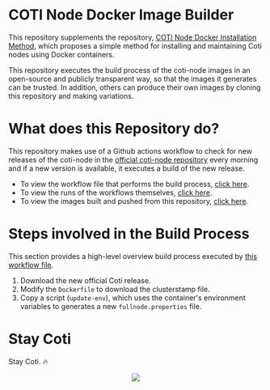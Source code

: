 # COTI Node Docker Image Builder

This repository supplements the repository, <a href="https://github.com/tj-wells/coti-node" target="_blank">COTI Node Docker Installation Method</a>, which proposes a simple method for installing and maintaining Coti nodes using Docker containers.

This repository executes the build process of the coti-node images in an open-source and publicly transparent way, so that the images it generates can be trusted. In addition, others can produce their own images by cloning this repository and making variations.

# What does this Repository do?

This repository makes use of a Github actions workflow to check for new releases of the coti-node in the <a href="https://github.com/coti-io/coti-node">official coti-node repository</a> every morning and if a new version is available, it executes a build of the new release.

- To view the workflow file that performs the build process, <a href="https://github.com/tj-wells/coti-node-images/blob/master/.github/workflows/update-image.yml">click here</a>.
- To view the runs of the workflows themselves, <a href="https://github.com/tj-wells/coti-node-images/actions">click here</a>.
- To view the images built and pushed from this repository, <a href="https://hub.docker.com/repository/docker/atomnode/coti-node">click here</a>.

# Steps involved in the Build Process

This section provides a high-level overview build process executed by <a href="https://github.com/tj-wells/coti-node-images/blob/master/.github/workflows/update-image.yml">this workflow file</a>.

1. Download the new official Coti release.
2. Modify the `Dockerfile` to download the clusterstamp file.
3. Copy a script (`update-env`), which uses the container's environment variables to generates a new `fullnode.properties` file.

# Stay Coti

Stay Coti. ️‍🔥

<p align="center"><a href="https://twitter.com/tomjwells" target="_blank"><img src="https://cdn.discordapp.com/avatars/343604221331111946/65130831872c9daabdb0d803ce27e594.webp?size=240"></a></p>
